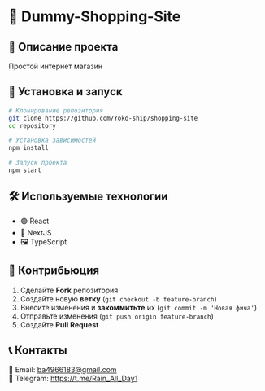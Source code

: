 # 🌟 Dummy-Shopping-Site

&#x20; &#x20;

## 🚀 Описание проекта

Простой интернет магазин

## 🔧 Установка и запуск

```bash
# Клонирование репозитория
git clone https://github.com/Yoko-ship/shopping-site
cd repository

# Установка зависимостей
npm install

# Запуск проекта
npm start
```


## 🛠 Используемые технологии

- 🟢 React
- 🎨 NextJS
- 🖼️ TypeScript

## 🤝 Контрибьюция

1. Сделайте **Fork** репозитория
2. Создайте новую **ветку** (`git checkout -b feature-branch`)
3. Внесите изменения и **закоммитьте** их (`git commit -m 'Новая фича'`)
4. Отправьте изменения (`git push origin feature-branch`)
5. Создайте **Pull Request**


## 📞 Контакты

📧 Email: ba4966183@gmail.com\
💼 Telegram: https://t.me/Rain_All_Day1
